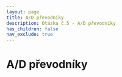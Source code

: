 ```yaml
---
layout: page
title: A/D převodníky
description: Otázka č.5 - A/D převodníky
has_children: false
nav_exclude: true
---
```

# A/D převodníky